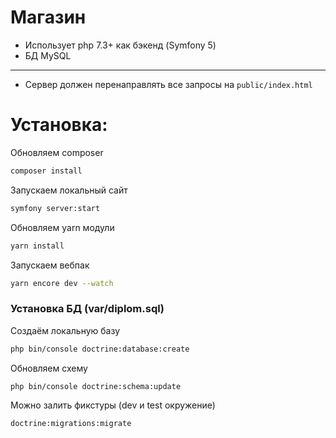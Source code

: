 # Магазин

- Использует php 7.3+ как бэкенд (Symfony 5)
- БД MySQL

---

- Сервер должен перенаправлять все запросы на `public/index.html`


# Установка:
Обновляем composer
```bash
composer install
```

Запускаем локальный сайт
```bash
symfony server:start
```

Обновляем yarn модули
```bash
yarn install
```

Запускаем вебпак
```bash
yarn encore dev --watch
```

### Установка БД (var/diplom.sql)
Создаём локальную базу
```bash
php bin/console doctrine:database:create
```
Обновляем схему
```bash
php bin/console doctrine:schema:update
```
Можно залить фикстуры (dev и test окружение)
```bash
doctrine:migrations:migrate
```